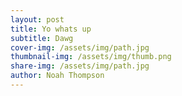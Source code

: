 ```yaml
---
layout: post
title: Yo whats up
subtitle: Dawg
cover-img: /assets/img/path.jpg
thumbnail-img: /assets/img/thumb.png
share-img: /assets/img/path.jpg
author: Noah Thompson
---
```

